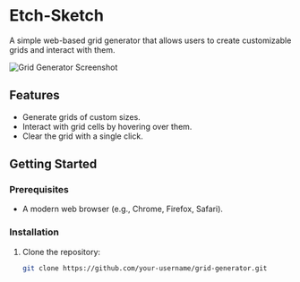# Etch-Sketch

A simple web-based grid generator that allows users to create customizable grids and interact with them.

![Grid Generator Screenshot](path-to-your-screenshot.png) <!-- Replace with the actual path to your screenshot -->

## Features

- Generate grids of custom sizes.
- Interact with grid cells by hovering over them.
- Clear the grid with a single click.

## Getting Started

### Prerequisites

- A modern web browser (e.g., Chrome, Firefox, Safari).

### Installation

1. Clone the repository:
   ```sh
   git clone https://github.com/your-username/grid-generator.git
